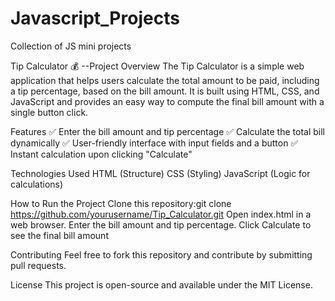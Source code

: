 # Javascript_Projects
Collection of JS mini projects

Tip Calculator 💰 --Project
Overview
The Tip Calculator is a simple web application that helps users calculate the total amount to be paid, including a tip percentage, based on the bill amount. It is built using HTML, CSS, and JavaScript and provides an easy way to compute the final bill amount with a single button click.

Features
✅ Enter the bill amount and tip percentage
✅ Calculate the total bill dynamically
✅ User-friendly interface with input fields and a button
✅ Instant calculation upon clicking "Calculate"

Technologies Used
HTML (Structure)
CSS (Styling)
JavaScript (Logic for calculations)

How to Run the Project
Clone this repository:git clone https://github.com/yourusername/Tip_Calculator.git
Open index.html in a web browser.
Enter the bill amount and tip percentage.
Click Calculate to see the final bill amount

Contributing
Feel free to fork this repository and contribute by submitting pull requests.

License
This project is open-source and available under the MIT License.

